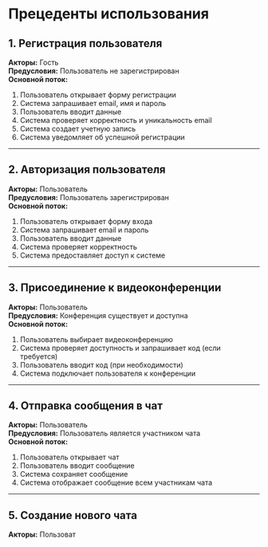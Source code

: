 # Прецеденты использования

## 1. Регистрация пользователя

**Акторы:** Гость  
**Предусловия:** Пользователь не зарегистрирован  
**Основной поток:**
1. Пользователь открывает форму регистрации
2. Система запрашивает email, имя и пароль
3. Пользователь вводит данные
4. Система проверяет корректность и уникальность email
5. Система создает учетную запись
6. Система уведомляет об успешной регистрации

---

## 2. Авторизация пользователя

**Акторы:** Пользователь  
**Предусловия:** Пользователь зарегистрирован  
**Основной поток:**
1. Пользователь открывает форму входа
2. Система запрашивает email и пароль
3. Пользователь вводит данные
4. Система проверяет корректность
5. Система предоставляет доступ к системе

---

## 3. Присоединение к видеоконференции

**Акторы:** Пользователь  
**Предусловия:** Конференция существует и доступна  
**Основной поток:**
1. Пользователь выбирает видеоконференцию
2. Система проверяет доступность и запрашивает код (если требуется)
3. Пользователь вводит код (при необходимости)
4. Система подключает пользователя к конференции

---

## 4. Отправка сообщения в чат

**Акторы:** Пользователь  
**Предусловия:** Пользователь является участником чата  
**Основной поток:**
1. Пользователь открывает чат
2. Пользователь вводит сообщение
3. Система сохраняет сообщение
4. Система отображает сообщение всем участникам чата

---

## 5. Создание нового чата

**Акторы:** Пользоват
